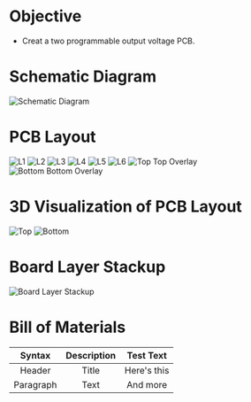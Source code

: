 # Objective
* Creat a two programmable output voltage PCB.

# Schematic Diagram
![Schematic Diagram](https://user-images.githubusercontent.com/40338644/119017550-c24ed780-b9b8-11eb-8b1b-a78696d69538.JPG)


# PCB Layout
![L1](https://user-images.githubusercontent.com/40338644/119017588-ce3a9980-b9b8-11eb-9851-e9ab9841b3f6.JPG)
![L2](https://user-images.githubusercontent.com/40338644/119017594-ced33000-b9b8-11eb-96cd-2147cb856801.JPG)
![L3](https://user-images.githubusercontent.com/40338644/119017596-cf6bc680-b9b8-11eb-919e-c2835ba8cdb0.JPG)
![L4](https://user-images.githubusercontent.com/40338644/119017600-d0045d00-b9b8-11eb-8fb6-29116936b6ad.JPG)
![L5](https://user-images.githubusercontent.com/40338644/119017603-d09cf380-b9b8-11eb-8ed3-69e751f64b17.JPG)
![L6](https://user-images.githubusercontent.com/40338644/119017609-d1358a00-b9b8-11eb-8435-fa0458bc2ccc.JPG)
![Top   Top Overlay](https://user-images.githubusercontent.com/40338644/119017645-d692d480-b9b8-11eb-8a61-87c43d67a6a3.JPG)
![Bottom   Bottom Overlay](https://user-images.githubusercontent.com/40338644/119017658-d98dc500-b9b8-11eb-88f7-d576abae5c32.JPG)


# 3D Visualization of PCB Layout
![Top](https://user-images.githubusercontent.com/40338644/119017684-e0b4d300-b9b8-11eb-946c-7dd53e511355.JPG)
![Bottom](https://user-images.githubusercontent.com/40338644/119017694-e3afc380-b9b8-11eb-831c-04000f03bef7.JPG)

# Board Layer Stackup
![Board Layer Stackup](https://user-images.githubusercontent.com/40338644/119018248-87996f00-b9b9-11eb-9ee8-a8814fd574dc.JPG)


# Bill of Materials
| Syntax      | Description | Test Text     |
|    :----:   |    :----:   |    :----:   |
| Header      | Title       | Here's this   |
| Paragraph   | Text        | And more      |

